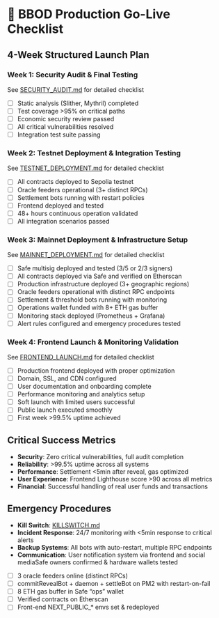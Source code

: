 # 🚀 BBOD Production Go-Live Checklist

## 4-Week Structured Launch Plan

### Week 1: Security Audit & Final Testing
See [SECURITY_AUDIT.md](./SECURITY_AUDIT.md) for detailed checklist
- [ ] Static analysis (Slither, Mythril) completed
- [ ] Test coverage >95% on critical paths  
- [ ] Economic security review passed
- [ ] All critical vulnerabilities resolved
- [ ] Integration test suite passing

### Week 2: Testnet Deployment & Integration Testing  
See [TESTNET_DEPLOYMENT.md](./TESTNET_DEPLOYMENT.md) for detailed checklist
- [ ] All contracts deployed to Sepolia testnet
- [ ] Oracle feeders operational (3+ distinct RPCs)
- [ ] Settlement bots running with restart policies
- [ ] Frontend deployed and tested
- [ ] 48+ hours continuous operation validated
- [ ] All integration scenarios passed

### Week 3: Mainnet Deployment & Infrastructure Setup
See [MAINNET_DEPLOYMENT.md](./MAINNET_DEPLOYMENT.md) for detailed checklist  
- [ ] Safe multisig deployed and tested (3/5 or 2/3 signers)
- [ ] All contracts deployed via Safe and verified on Etherscan
- [ ] Production infrastructure deployed (3+ geographic regions)
- [ ] Oracle feeders operational with distinct RPC endpoints
- [ ] Settlement & threshold bots running with monitoring
- [ ] Operations wallet funded with 8+ ETH gas buffer
- [ ] Monitoring stack deployed (Prometheus + Grafana)
- [ ] Alert rules configured and emergency procedures tested

### Week 4: Frontend Launch & Monitoring Validation
See [FRONTEND_LAUNCH.md](./FRONTEND_LAUNCH.md) for detailed checklist
- [ ] Production frontend deployed with proper optimization
- [ ] Domain, SSL, and CDN configured
- [ ] User documentation and onboarding complete
- [ ] Performance monitoring and analytics setup
- [ ] Soft launch with limited users successful
- [ ] Public launch executed smoothly
- [ ] First week >99.5% uptime achieved

## Critical Success Metrics
- **Security**: Zero critical vulnerabilities, full audit completion
- **Reliability**: >99.5% uptime across all systems
- **Performance**: Settlement <5min after reveal, gas optimized
- **User Experience**: Frontend Lighthouse score >90 across all metrics
- **Financial**: Successful handling of real user funds and transactions

## Emergency Procedures
- **Kill Switch**: [KILLSWITCH.md](./KILLSWITCH.md)
- **Incident Response**: 24/7 monitoring with <5min response to critical alerts
- **Backup Systems**: All bots with auto-restart, multiple RPC endpoints
- **Communication**: User notification system via frontend and social mediaSafe owners confirmed & hardware wallets tested
- [ ] 3 oracle feeders online (distinct RPCs)
- [ ] commitRevealBot + daemon + settleBot on PM2 with restart-on-fail
- [ ] 8 ETH gas buffer in Safe “ops” wallet
- [ ] Verified contracts on Etherscan
- [ ] Front-end NEXT_PUBLIC_* envs set & redeployed

